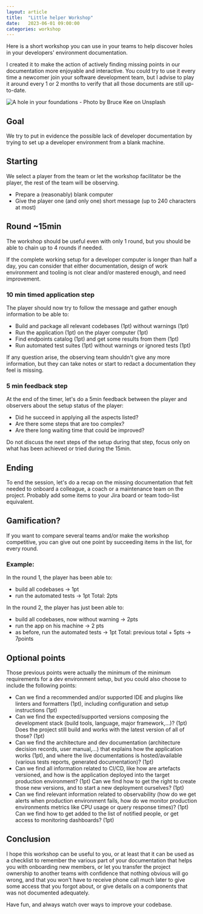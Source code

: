 ```yaml
---
layout: article
title:  "Little helper Workshop"
date:   2023-06-01 09:00:00
categories: workshop
---
```

Here is a short workshop you can use in your teams to help discover holes in
 your developers' environment documentation.

I created it to make the action of actively finding missing points in our
 documentation more enjoyable and interactive. You could try to use it every
 time a newcomer join your software development team, but I advise to play it
 around every 1 or 2 months to verify that all those documents are still
 up-to-date.

![A hole in your foundations - Photo by Bruce Kee on Unsplash](https://cdn-images-1.medium.com/max/1000/0*yeZKGhbmElPAiCgB "A hole in your foundations - Photo by Bruce Kee on Unsplash")

## Goal
We try to put in evidence the possible lack of developer documentation by
 trying to set up a developer environment from a blank machine.

## Starting
We select a player from the team or let the workshop facilitator be the player,
 the rest of the team will be observing.

- Prepare a (reasonably) blank computer
- Give the player one (and only one) short message (up to 240 characters at
 most)

## Round ~15min
The workshop should be useful even with only 1 round, but you should be able to
 chain up to 4 rounds if needed.

If the complete working setup for a developer computer is longer than half a
 day, you can consider that either documentation, design of work environment
 and tooling is not clear and/or mastered enough, and need improvement.

### 10 min timed application step
The player should now try to follow the message and gather enough information
 to be able to:

- Build and package all relevant codebases (1pt) without warnings (1pt)
- Run the application (1pt) on the player computer (1pt)
- Find endpoints catalog (1pt) and get some results from them (1pt)
- Run automated test suites (1pt) without warnings or ignored tests (1pt)

If any question arise, the observing team shouldn't give any more information,
 but they can take notes or start to redact a documentation they feel is
 missing.

### 5 min feedback step
At the end of the timer, let's do a 5min feedback between the player and
 observers about the setup status of the player:

- Did he succeed in applying all the aspects listed?
- Are there some steps that are too complex?
- Are there long waiting time that could be improved?

Do not discuss the next steps of the setup during that step, focus only on what
 has been achieved or tried during the 15min.

## Ending
To end the session, let's do a recap on the missing documentation that felt
 needed to onboard a colleague, a coach or a maintenance team on the project.
 Probably add some items to your Jira board or team todo-list equivalent.

## Gamification?
If you want to compare several teams and/or make the workshop competitive, you
 can give out one point by succeeding items in the list, for every round.

### Example:

In the round 1, the player has been able to:
- build all codebases → 1pt
- run the automated tests → 1pt
Total: 2pts

In the round 2, the player has just been able to:
- build all codebases, now without warning → 2pts
- run the app on his machine → 2 pts
- as before, run the automated tests → 1pt
Total: previous total + 5pts → 7points

## Optional points
Those previous points were actually the minimum of the minimum requirements for
 a dev environment setup, but you could also choose to include the following
 points:
- Can we find a recommended and/or supported IDE and plugins like linters and
 formatters (1pt), including configuration and setup instructions (1pt)
- Can we find the expected/supported versions composing the development stack
 (build tools, language, major framework,…)? (1pt) Does the project still build
 and works with the latest version of all of those? (1pt)
- Can we find the architecture and dev documentation (architecture decision
 records, user manual,…) that explains how the application works (1pt), and
 where the live documentations is hosted/available (various tests reports,
 generated documentation)? (1pt)
- Can we find all information related to CI/CD, like how are artefacts
 versioned, and how is the application deployed into the target production
 environment? (1pt) Can we find how to get the right to create those new
 versions, and to start a new deployment ourselves? (1pt)
- Can we find relevant information related to observability (how do we get
 alerts when production environment fails, how do we monitor production
 environments metrics like CPU usage or query response times)? (1pt) Can we
 find how to get added to the list of notified people, or get access to
 monitoring dashboards? (1pt)

## Conclusion
I hope this workshop can be useful to you, or at least that it can be used as a
 checklist to remember the various part of your documentation that helps you
 with onboarding new members, or let you transfer the project ownership to
 another teams with confidence that nothing obvious will go wrong, and that you
 won't have to receive phone call much later to give some access that you
 forgot about, or give details on a components that was not documented
 adequately.

Have fun, and always watch over ways to improve your codebase.